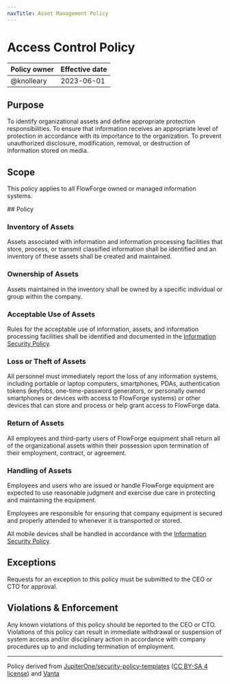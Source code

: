 ```yaml
---
navTitle: Asset Management Policy
---
```


# Access Control Policy

| Policy owner   | Effective date |
| -------------- | -------------- |
| @knolleary     | 2023-06-01     |

## Purpose

To identify organizational assets and define appropriate protection responsibilities.
To ensure that information receives an appropriate level of protection in accordance
with its importance to the organization. To prevent unauthorized disclosure,
modification, removal, or destruction of information stored on media.


## Scope 

This policy applies to all FlowForge owned or managed information systems.

## Policy

### Inventory of Assets

Assets associated with information and information processing facilities that
store, process, or transmit classified information shall be identified and an
inventory of these assets shall be created and maintained.

### Ownership of Assets

Assets maintained in the inventory shall be owned by a specific individual or
group within the company.

### Acceptable Use of Assets

Rules for the acceptable use of information, assets, and information processing
facilities shall be identified and documented in the [Information Security Policy](./information-security.md).

### Loss or Theft of Assets

All personnel must immediately report the loss of any information systems,
including portable or laptop computers, smartphones, PDAs, authentication tokens
(keyfobs, one-time-password generators, or personally owned smartphones or
devices with access to FlowForge systems) or other devices that can store and
process or help grant access to FlowForge data.

### Return of Assets

All employees and third-party users of FlowForge equipment shall return all of
the organizational assets within their possession upon termination of their
employment, contract, or agreement.

### Handling of Assets

Employees and users who are issued or handle FlowForge equipment are expected to
use reasonable judgment and exercise due care in protecting and maintaining the
equipment.

Employees are responsible for ensuring that company equipment is secured and
properly attended to whenever it is transported or stored.

All mobile devices shall be handled in accordance with the [Information Security Policy](./information-security.md).

## Exceptions

Requests for an exception to this policy must be submitted to the CEO or CTO for
approval.

## Violations & Enforcement

Any known violations of this policy should be reported to the CEO or CTO.
Violations of this policy can result in immediate withdrawal or suspension of
system access and/or disciplinary action in accordance with company procedures
up to and including termination of employment.

--- 
Policy derived from [JupiterOne/security-policy-templates](https://github.com/JupiterOne/security-policy-templates) ([CC BY-SA 4 license](https://creativecommons.org/licenses/by-sa/4.0/)) and [Vanta](https://vanta.com)
